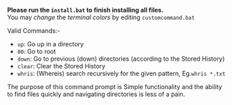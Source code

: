 **Please run the `install.bat` to finish installing all files.**
<br>You may _change_ the _terminal colors_ by editing `customcommand.bat`

Valid Commands:-
+ `up`: Go up in a directory
+ `00`: Go to root
+ `down`: Go to previous (down) directories (according to the Stored History)
+ `clear`: Clear the Stored History
+ `whris`: (Whereis) search recursively for the given pattern, Eg.`whris *.txt`

The purpose of this command prompt is Simple functionality and the ability to find files quickly and navigating directories is less of a pain.

